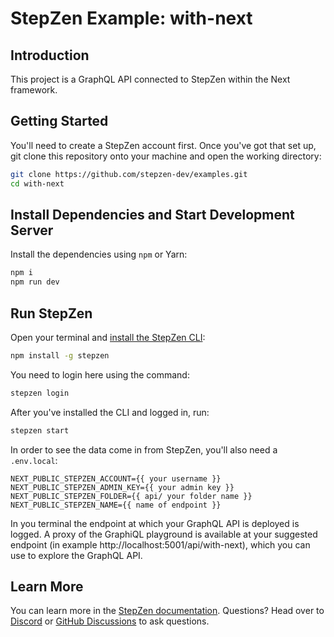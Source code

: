 # StepZen Example: with-next

## Introduction

This project is a GraphQL API connected to StepZen within the Next framework.

## Getting Started

You'll need to create a StepZen account first. Once you've got that set up, git clone this repository onto your machine and open the working directory:

```bash
git clone https://github.com/stepzen-dev/examples.git
cd with-next
```

## Install Dependencies and Start Development Server

Install the dependencies using `npm` or Yarn:

```bash
npm i
npm run dev
```

## Run StepZen

Open your terminal and [install the StepZen CLI](https://stepzen.com/docs/quick-start):

```bash
npm install -g stepzen
```

You need to login here using the command:

```bash
stepzen login
```

After you've installed the CLI and logged in, run:

```bash
stepzen start
```

In order to see the data come in from StepZen, you'll also need a `.env.local`:

```
NEXT_PUBLIC_STEPZEN_ACCOUNT={{ your username }}
NEXT_PUBLIC_STEPZEN_ADMIN_KEY={{ your admin key }}
NEXT_PUBLIC_STEPZEN_FOLDER={{ api/ your folder name }}
NEXT_PUBLIC_STEPZEN_NAME={{ name of endpoint }}
```

In you terminal the endpoint at which your GraphQL API is deployed is logged. A proxy of the GraphiQL playground is available at your suggested endpoint (in example http://localhost:5001/api/with-next), which you can use to explore the GraphQL API.

## Learn More

You can learn more in the [StepZen documentation](https://stepzen.com/docs). Questions? Head over to [Discord](https://discord.com/invite/9k2VdPn2FR) or [GitHub Discussions](https://github.com/stepzen-dev/examples/discussions) to ask questions.
